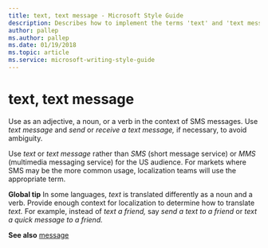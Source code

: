 ```yaml
---
title: text, text message - Microsoft Style Guide
description: Describes how to implement the terms 'text' and 'text message' in Microsoft content and provides a link to the message topic.
author: pallep
ms.author: pallep
ms.date: 01/19/2018
ms.topic: article
ms.service: microsoft-writing-style-guide
---
```


# text, text message

Use as an adjective, a noun, or a verb in the context of SMS messages. Use *text message* and *send* or *receive* *a text message,* if necessary, to avoid ambiguity. 

Use *text* or *text message* rather than *SMS* (short message service) or *MMS* (multimedia
messaging service) for the US audience. For markets where SMS may be
the more common usage, localization teams will use the appropriate term.

**Global tip**  In some languages, *text* is translated differently as a noun and a verb. Provide enough context for localization to determine how to translate *text.* For example, instead of *text a friend,* say *send a text to a friend* or *text a quick message to a friend.*

**See also** [message](~/a-z-word-list-term-collections/m/message.md)
